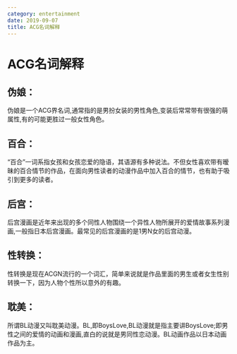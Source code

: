 ```yaml
---
category: entertainment
date: 2019-09-07
title: ACG名词解释
---
```

# ACG名词解释

## 伪娘：

伪娘是一个ACG界名词,通常指的是男扮女装的男性角色,变装后常常带有很强的萌属性,有的可能更胜过一般女性角色。

## 百合：

“百合”一词系指女孩和女孩恋爱的隐语，其语源有多种说法。不但女性喜欢带有暧昧的百合情节的作品，在面向男性读者的动漫作品中加入百合的情节，也有助于吸引到更多的读者。

## 后宫：

后宫漫画是近年来出现的多个同性人物围绕一个异性人物所展开的爱情故事系列漫画,一般指日本后宫漫画。最常见的后宫漫画的是1男N女的后宫动漫。

## 性转换：

性转换是现在ACGN流行的一个词汇，简单来说就是作品里面的男生或者女生性别转换一下，因为人物个性所以意外的有趣。

## 耽美：

所谓BL动漫又叫耽美动漫。BL,即BoysLove,BL动漫就是指主要讲BoysLove;即男性之间的爱情的动画和漫画,直白的说就是男同性恋动漫。BL动画作品以日本动画作品为主。